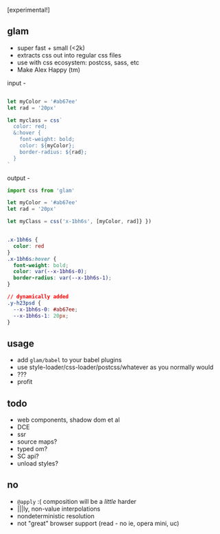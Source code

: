 [experimental!]

glam 
---

- super fast + small (<2k)
- extracts css out into regular css files 
- use with css ecosystem: postcss, sass, etc 
- Make Alex Happy (tm)


input -
```jsx

let myColor = '#ab67ee'
let rad = '20px'

let myclass = css`
  color: red;
  &:hover {
    font-weight: bold;
    color: ${myColor};
    border-radius: ${rad};
  }
`
```

output -
```jsx
import css from 'glam'

let myColor = '#ab67ee'
let rad = '20px'

let myClass = css('x-1bh6s', [myColor, rad]} }) 
```

```css

.x-1bh6s {
  color: red
}
.x-1bh6s:hover {
  font-weight: bold;
  color: var(--x-1bh6s-0);
  border-radius: var(--x-1bh6s-1);
}

// dynamically added
.y-h23psd {
  --x-1bh6s-0: #ab67ee;
  --x-1bh6s-1: 20px;
}

```

usage
---

- add `glam/babel` to your babel plugins 
- use style-loader/css-loader/postcss/whatever as you normally would
- ???
- profit



todo
---
- web components, shadow dom et al
- DCE
- ssr
- source maps?
- typed om?
- SC api?
- unload styles?


no
---

- `@apply` :( composition will be a *little* harder
- |||ly, non-value interpolations
- nondeterministic resolution
- not "great" browser support (read - no ie, opera mini, uc)
